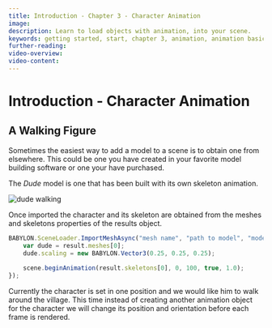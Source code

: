 ```yaml
---
title: Introduction - Chapter 3 - Character Animation
image:
description: Learn to load objects with animation, into your scene.
keywords: getting started, start, chapter 3, animation, animation basics, character animation, model loading
further-reading:
video-overview:
video-content:
---
```


# Introduction - Character Animation

## A Walking Figure
Sometimes the easiest way to add a model to a scene is to obtain one from elsewhere. This could be one you have created in your favorite model building software or one your have purchased.

The *Dude* model is one that has been built with its own skeleton animation.

![dude walking](/img/getstarted/dude.gif)

Once imported the character and its skeleton are obtained from the meshes and skeletons properties of the results object.

```javascript
BABYLON.SceneLoader.ImportMeshAsync("mesh name", "path to model", "model file", scene).then((result) => {
    var dude = result.meshes[0];
    dude.scaling = new BABYLON.Vector3(0.25, 0.25, 0.25);
                
    scene.beginAnimation(result.skeletons[0], 0, 100, true, 1.0);
});
```

<Playground id="#SFW46K#1" title="Loading an Animated Character" description="Simple example of loading an animated character into your scene." image="/img/playgroundsAndNMEs/getingStartedCharacterAnimation.jpg"/>

Currently the character is set in one position and we would like him to walk around the village. This time instead of creating another animation object for the character we will change its position and orientation before each frame is rendered. 